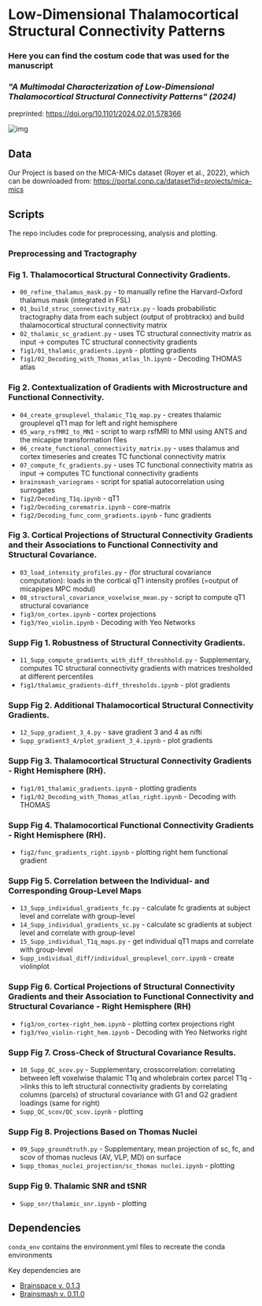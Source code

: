 # Low-Dimensional Thalamocortical Structural Connectivity Patterns

### Here you can find the costum code that was used for the manuscript 
### *"A Multimodal Characterization of Low-Dimensional Thalamocortical Structural Connectivity Patterns" (2024)*
preprinted: https://doi.org/10.1101/2024.02.01.578366

![img](https://github.com/CNG-LAB/cngopen/blob/main/thalamic_gradients/thala_gradients.png) 

## **Data**
Our Project is based on the MICA-MICs dataset (Royer et al., 2022), which can be downloaded from: https://portal.conp.ca/dataset?id=projects/mica-mics

## **Scripts** 
The repo includes code for preprocessing, analysis and plotting. 

### Preprocessing and Tractography



### Fig 1.  Thalamocortical Structural Connectivity Gradients.

- `00_refine_thalamus_mask.py` - to manually refine the Harvard-Oxford thalamus mask (integrated in FSL)
- `01_build_struc_connectivity_matrix.py` - loads probabilistic tractography data from each subject (output of probtrackx) and build thalamocortical structural connectivity matrix
- `02_thalamic_sc_gradient.py` - uses TC structural connectivity matrix as input -> computes TC structural connectivity gradients
- `fig1/01_thalamic_gradients.ipynb` - plotting gradients
- `fig1/02_Decoding_with_Thomas_atlas_lh.ipynb` - Decoding THOMAS atlas

### Fig 2.  Contextualization of Gradients with Microstructure and Functional Connectivity.

- `04_create_grouplevel_thalamic_T1q_map.py` - creates thalamic grouplevel qT1 map for left and right hemisphere
- `05_warp_rsfMRI_to_MNI` - script to warp rsfMRI to MNI using ANTS and the micapipe transformation files
- `06_create_functional_connectivity_matrix.py` - uses thalamus and cortex timeseries and creates TC functional connectivity matrix
- `07_compute_fc_gradients.py` - uses TC functional connectivity matrix as input -> computes TC functional connectivity gradients
- `brainsmash_variograms` - script for spatial autocorrelation using surrogates
- `fig2/Decoding_T1q.ipynb` - qT1
- `fig2/Decoding_corematrix.ipynb` - core-matrix
- `fig2/Decoding_func_conn_gradients.ipynb` - func gradients

### Fig 3.  Cortical Projections of Structural Connectivity Gradients and their Associations to Functional Connectivity and Structural Covariance. 

- `03_load_intensity_profiles.py` - (for structural covariance computation): loads in the cortical qT1 intensity profiles (=output of micapipes MPC modul)
- `08_structural_covariance_voxelwise_mean.py` - script to compute qT1 structural covariance
- `fig3/on_cortex.ipynb` - cortex projections
- `fig3/Yeo_violin.ipynb` - Decoding with Yeo Networks

### Supp Fig 1.  Robustness of Structural Connectivity Gradients.
- `11_Supp_compute_gradients_with_diff_threshhold.py` - Supplementary, computes TC structural connectivity gradients with matrices tresholded at different percentiles
- `fig1/thalamic_gradients-diff_thresholds.ipynb` - plot gradients


### Supp Fig 2.  Additional Thalamocortical Structural Connectivity Gradients.
- `12_Supp_gradient_3_4.py` - save gradient 3 and 4 as nifti
- `Supp_gradient3_4/plot_gradient_3_4.ipynb` - plot gradients
  
### Supp Fig 3.  Thalamocortical Structural Connectivity Gradients - Right Hemisphere (RH).
- `fig1/01_thalamic_gradients.ipynb` - plotting gradients
- `fig1/02_Decoding_with_Thomas_atlas_right.ipynb` - Decoding with THOMAS

### Supp Fig 4. Thalamocortical Functional Connectivity Gradients - Right Hemisphere (RH). 
- `fig2/func_gradients_right.ipynb` - plotting right hem functional gradient

### Supp Fig 5. Correlation between the Individual- and Corresponding Group-Level Maps
- `13_Supp_individual_gradients_fc.py` - calculate fc gradients at subject level and correlate with group-level
- `14_Supp_individual_gradients_sc.py` - calculate sc gradients at subject level and correlate with group-level
- `15_Supp_individual_T1q_maps.py` - get individual qT1 maps and correlate with group-level
- `Supp_individual_diff/individual_grouplevel_corr.ipynb` -  create violinplot

### Supp Fig 6.  Cortical Projections of Structural Connectivity Gradients and their Association to Functional Connectivity and Structural Covariance - Right Hemisphere (RH)
- `fig3/on_cortex-right_hem.ipynb` - plotting cortex projections right
- `fig3/Yeo_violin-right_hem.ipynb` - Decoding with Yeo Networks right

### Supp Fig 7.   Cross-Check of Structural Covariance Results. 
- `10_Supp_QC_scov.py` - Supplementary, crosscorrelation: correlating between left voxelwise thalamic T1q and wholebrain cortex parcel T1q ->links this to left structural connectivity gradients by correlating columns (parcels) of structural covariance with G1 and G2 gradient loadings (same for right)
- `Supp_QC_scov/QC_scov.ipynb` - plotting

### Supp Fig 8. Projections Based on Thomas Nuclei  
- `09_Supp_groundtruth.py` - Supplementary, mean projection of sc, fc, and scov of thomas nucleus (AV, VLP, MD) on surface
- `Supp_thomas_nuclei_projection/sc_thomas nuclei.ipynb` - plotting

### Supp Fig 9. Thalamic SNR and tSNR
- `Supp_snr/thalamic_snr.ipynb` - plotting


## **Dependencies**

`conda_env` contains the environment.yml files to recreate the conda environments


Key dependencies are 
- [Brainspace v. 0.1.3](https://brainspace.readthedocs.io/en/latest/index.html)
- [Brainsmash v. 0.11.0](https://brainsmash.readthedocs.io/en/latest/)







